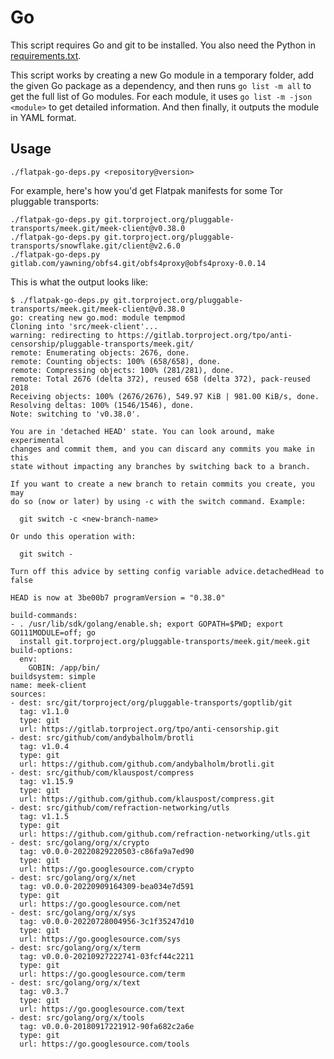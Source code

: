 # Go

This script requires Go and git to be installed. You also need the Python in [requirements.txt](./requirements.txt).

This script works by creating a new Go module in a temporary folder, add the given Go package as a dependency, and then runs `go list -m all` to get the full list of Go modules. For each module, it uses `go list -m -json <module>` to get detailed information. And then finally, it outputs the module in YAML format.

## Usage

```
./flatpak-go-deps.py <repository@version>
```

For example, here's how you'd get Flatpak manifests for some Tor pluggable transports:

```
./flatpak-go-deps.py git.torproject.org/pluggable-transports/meek.git/meek-client@v0.38.0
./flatpak-go-deps.py git.torproject.org/pluggable-transports/snowflake.git/client@v2.6.0
./flatpak-go-deps.py gitlab.com/yawning/obfs4.git/obfs4proxy@obfs4proxy-0.0.14
```

This is what the output looks like:

```
$ ./flatpak-go-deps.py git.torproject.org/pluggable-transports/meek.git/meek-client@v0.38.0
go: creating new go.mod: module tempmod
Cloning into 'src/meek-client'...
warning: redirecting to https://gitlab.torproject.org/tpo/anti-censorship/pluggable-transports/meek.git/
remote: Enumerating objects: 2676, done.
remote: Counting objects: 100% (658/658), done.
remote: Compressing objects: 100% (281/281), done.
remote: Total 2676 (delta 372), reused 658 (delta 372), pack-reused 2018
Receiving objects: 100% (2676/2676), 549.97 KiB | 981.00 KiB/s, done.
Resolving deltas: 100% (1546/1546), done.
Note: switching to 'v0.38.0'.

You are in 'detached HEAD' state. You can look around, make experimental
changes and commit them, and you can discard any commits you make in this
state without impacting any branches by switching back to a branch.

If you want to create a new branch to retain commits you create, you may
do so (now or later) by using -c with the switch command. Example:

  git switch -c <new-branch-name>

Or undo this operation with:

  git switch -

Turn off this advice by setting config variable advice.detachedHead to false

HEAD is now at 3be00b7 programVersion = "0.38.0"

build-commands:
- . /usr/lib/sdk/golang/enable.sh; export GOPATH=$PWD; export GO111MODULE=off; go
  install git.torproject.org/pluggable-transports/meek.git/meek.git
build-options:
  env:
    GOBIN: /app/bin/
buildsystem: simple
name: meek-client
sources:
- dest: src/git/torproject/org/pluggable-transports/goptlib/git
  tag: v1.1.0
  type: git
  url: https://gitlab.torproject.org/tpo/anti-censorship.git
- dest: src/github/com/andybalholm/brotli
  tag: v1.0.4
  type: git
  url: https://github.com/github.com/andybalholm/brotli.git
- dest: src/github/com/klauspost/compress
  tag: v1.15.9
  type: git
  url: https://github.com/github.com/klauspost/compress.git
- dest: src/github/com/refraction-networking/utls
  tag: v1.1.5
  type: git
  url: https://github.com/github.com/refraction-networking/utls.git
- dest: src/golang/org/x/crypto
  tag: v0.0.0-20220829220503-c86fa9a7ed90
  type: git
  url: https://go.googlesource.com/crypto
- dest: src/golang/org/x/net
  tag: v0.0.0-20220909164309-bea034e7d591
  type: git
  url: https://go.googlesource.com/net
- dest: src/golang/org/x/sys
  tag: v0.0.0-20220728004956-3c1f35247d10
  type: git
  url: https://go.googlesource.com/sys
- dest: src/golang/org/x/term
  tag: v0.0.0-20210927222741-03fcf44c2211
  type: git
  url: https://go.googlesource.com/term
- dest: src/golang/org/x/text
  tag: v0.3.7
  type: git
  url: https://go.googlesource.com/text
- dest: src/golang/org/x/tools
  tag: v0.0.0-20180917221912-90fa682c2a6e
  type: git
  url: https://go.googlesource.com/tools
```